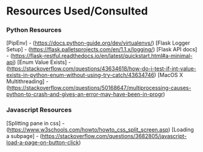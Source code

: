 # Resources Used/Consulted #

### Python Resources ###
[PipEnv] - (https://docs.python-guide.org/dev/virtualenvs/)
[Flask Logger Setup] - (https://flask.palletsprojects.com/en/1.1.x/logging/)
[Flask API docs] - (https://flask-restful.readthedocs.io/en/latest/quickstart.html#a-minimal-api)
[Enum Value Exists] - (https://stackoverflow.com/questions/43634618/how-do-i-test-if-int-value-exists-in-python-enum-without-using-try-catch/43634746)
[MacOS X Multithreading] - (https://stackoverflow.com/questions/50168647/multiprocessing-causes-python-to-crash-and-gives-an-error-may-have-been-in-progr)

### Javascript Resources ###
[Splitting pane in css] - (https://www.w3schools.com/howto/howto_css_split_screen.asp)
[Loading a subpage] - (https://stackoverflow.com/questions/3682805/javascript-load-a-page-on-button-click)
